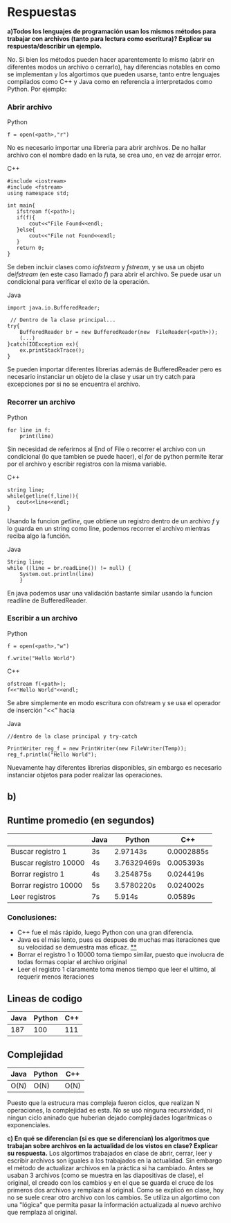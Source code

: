 # Respuestas

 
**a)Todos los lenguajes de programación usan los mismos métodos para trabajar con archivos (tanto para lectura como escritura)? Explicar su respuesta/describir un ejemplo.**

No. Si bien los métodos pueden hacer aparentemente lo mismo (abrir en diferentes modos un archivo o cerrarlo), hay diferencias notables en como se implementan y los algortimos que pueden usarse, tanto entre lenguajes compilados como C++ y Java como en referencia a interpretados como Python. Por ejemplo:

### Abrir archivo

Python
```
f = open(<path>,"r") 
```
No es necesario importar una libreria para abrir archivos. De no hallar archivo con el nombre dado en la ruta, se crea uno, en vez de arrojar error.

C++
 ```
#include <iostream>
#include <fstream>
using namespace std;

int main{
    ifstream f(<path>); 
    if(f){
        cout<<"File Found<<endl;
    }else{
        cout<<"File not Found<<endl;
    }
    return 0;
}
```
Se deben incluir clases como *iofstream* y *fstream*, y se usa un objeto de*ifstream* (en este caso llamado *f*) para  abrir el archivo. Se puede usar un condicional para verificar el exito de la operación.

Java
```
import java.io.BufferedReader;

 // Dentro de la clase principal...
try{
    BufferedReader br = new BufferedReader(new  FileReader(<path>));
    (...)
}catch(IOException ex){
    ex.printStackTrace();
}

```
Se pueden importar diferentes librerias además de BufferedReader pero es necesario instanciar un objeto de la clase y usar un try catch para excepciones por si no se encuentra el archivo.
### Recorrer un archivo
Python
```
for line in f:
    print(line)
```
Sin necesidad de referirnos al End of File o recorrer el archivo con un condicional (lo que tambien se puede hacer), el *for* de python permite iterar por el archivo y escribir registros con la misma variable.

C++
 ```
 string line;
 while(getline(f,line)){
    cout<<line<<endl;
 }

```
Usando la funcion *getline*, que obtiene un registro dentro de un archivo *f* y lo guarda en un string como line, podemos recorrer el archivo mientras reciba algo la función.

Java
```
String line;
while ((line = br.readLine()) != null) {
    System.out.println(line)
    }
```
En java podemos usar una validación bastante similar usando la funcion readline de BufferedReader.

### Escribir a un archivo
Python
```
f = open(<path>,"w")

f.write("Hello World")

```

C++
 ```
 ofstream f(<path>);
 f<<"Hello World"<<endl;
```
Se abre simplemente en modo escritura con ofstream y se usa el operador de inserción "<<" hacia 

Java
```
//dentro de la clase principal y try-catch

PrintWriter reg_f = new PrintWriter(new FileWriter(Temp));
reg_f.println("Hello World");
```
Nuevamente hay diferentes librerias disponibles, sin embargo es necesario instanciar objetos para poder realizar las operaciones.

## b)
## Runtime promedio (en segundos)

|            | Java      | Python |  C++    |
|------------|-----------|------- |---------|
|Buscar registro 1|    3s  |  2.97143s |     0.0002885s    |
|Buscar registro 10000|   4s |  3.76329469s |   0.005393s  |
|Borrar registro 1|      4s   |  3.254875s |    0.024419s     |
|Borrar registro 10000|  5s |  3.5780220s |   0.024002s     |
|Leer registros |      7s    |     5.914s |    0.0589s     |

### Conclusiones:
- C++ fue el más rápido, luego Python con una gran diferencia.
- Java es el más lento, pues es despues de muchas mas iteraciones que su velocidad se demuestra mas eficaz.
[**](https://www.quora.com/Why-is-Java-slower-than-Python-and-C++-Leetcode-solutions-runtime-distribution-Is-that-always-the-case)
- Borrar el registro 1 o 10000 toma tiempo similar, puesto que involucra de todas formas copiar el archivo original
- Leer el registro 1 claramente toma menos tiempo que leer el ultimo, al requerir menos iteraciones


## Lineas de codigo 

| Java      | Python |  C++    |
|-----------|------- |---------|
|    187    |   100  |   111   |

## Complejidad 

| Java| Python |  C++    |
|--|--|--|
|O(N)|O(N)|O(N)

Puesto que la estrucura mas compleja fueron ciclos, que realizan N operaciones, la complejidad es esta.
No se usó ninguna recursividad, ni ningun ciclo aninado que huberian dejado complejidades logaritmicas o exponenciales.

**c) En qué se diferencian (si es que se diferencian) los algoritmos que trabajan sobre archivos en la actualidad de los vistos en clase? Explicar su respuesta.**
Los algortimos trabajados en clase de abrir, cerrar, leer y escribir archivos son iguales a los trabajados en la actualidad. Sin embargo el método de actualizar archivos en la práctica si ha cambiado.
Antes se usaban 3 archivos (como se muestra en las diapositivas de clase), el original, el creado con los cambios y en el que se guarda el cruce de los primeros dos archivos y remplaza al original.
Como se explicó en clase, hoy no se suele crear otro archivo con los cambios. Se utiliza un algortimo con una "lógica" que permita pasar la información actualizada al nuevo archivo que remplaza al original.




